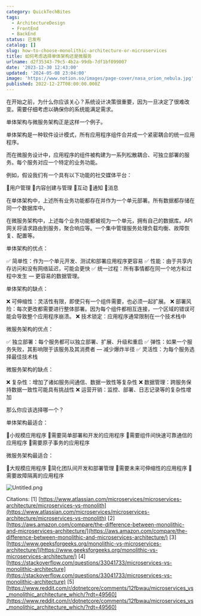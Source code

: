 ```yaml
---
category: QuickTechBites
tags:
  - ArchitectureDesign
  - FrontEnd
  - BackEnd
status: 已发布
catalog: []
slug: how-to-choose-monolithic-architecture-or-microservices
title: 如何考虑选择单体架构还是微服务
urlname: d2f35343-79c5-4b2a-99db-7df1bf099007
date: '2023-12-30 12:43:00'
updated: '2024-05-08 23:04:00'
image: 'https://www.notion.so/images/page-cover/nasa_orion_nebula.jpg'
published: 2022-12-27T08:00:00.000Z
---
```


在开始之前，为什么你应该关心？系统设计决策很重要，因为一旦决定了很难改变。需要仔细考虑以确保你的系统能满足需求。


单体架构与微服务架构正是这样一个例子。


单体架构是一种软件设计模式，所有应用程序组件合并成一个紧密耦合的统一应用程序。


而在微服务设计中，应用程序的组件被构建为一系列松散耦合、可独立部署的服务。每个服务对应一个特定的业务功能。


例如，假设我们有一个具有以下功能的社交媒体平台：


🔸用户管理
🔸内容创建与管理
🔸互动
🔸通知
🔸消息


在单体架构中，上述所有业务功能都存在并作为一个单元部署。所有数据都存储在同一个数据库中。


在微服务架构中，上述每个业务功能都被视为一个单元，拥有自己的数据库。API 网关将请求路由到服务，聚合响应等。一个集中管理服务处理负载均衡、故障恢复、配置等。


单体架构的优点：


✅ 简单性：作为一个单元开发、测试和部署应用程序更容易
✅ 性能：由于共享内存访问和没有网络延迟，可能会更快
✅ 统一过程：所有事情都在同一个地方和过程中发生 — 更容易的数据管理。


单体架构的缺点：


❌ 可伸缩性：灵活性有限，即使只有一个组件需要，也必须一起扩展。
❌ 部署风险：每次更改都需要进行整体部署。因为每个组件都相互连接，一个区域的错误可能会导致整个应用程序崩溃。
❌ 技术锁定：应用程序通常限制在一个技术栈中


微服务架构的优点：


✅ 独立部署：每个服务都可以独立部署、扩展、升级和重启
✅ 弹性：如果一个服务失败，其影响限于该服务及其消费者 — 减少爆炸半径
✅ 灵活性：为每个服务选择最佳技术栈


微服务架构的缺点：


❌ 复杂性：增加了诸如服务间通信、数据一致性等复杂性
❌ 数据管理：跨服务保持数据一致性可能具有挑战性
❌ 运营开销：监控、部署、日志记录等的复杂性增加


那么你应该选择哪一个？


单体架构最适合：


🔹小规模应用程序
🔹需要简单部署和开发的应用程序
🔹需要组件间快速可靠通信的应用程序
🔹需要原子事务的应用程序


微服务架构最适合：


🔸大规模应用程序
🔸简化团队间开发和部署管理
🔸需要未来可伸缩性的应用程序
🔸需要故障隔离的应用程序


![Untitled.png](https://prod-files-secure.s3.us-west-2.amazonaws.com/5d24fe63-e567-4804-86f9-9fdc62e13082/8d149051-cc00-4198-a3d7-e00805eb8f9e/Untitled.png?X-Amz-Algorithm=AWS4-HMAC-SHA256&X-Amz-Content-Sha256=UNSIGNED-PAYLOAD&X-Amz-Credential=ASIAZI2LB466QBZEA2PA%2F20250408%2Fus-west-2%2Fs3%2Faws4_request&X-Amz-Date=20250408T213518Z&X-Amz-Expires=3600&X-Amz-Security-Token=IQoJb3JpZ2luX2VjEAYaCXVzLXdlc3QtMiJHMEUCIG6OBf0Wq6OJK3fO22cuMszRxfGJrvzTJr99sboEZQYfAiEA%2BuqTXruAov3DweR8wfY3ZSSr6d3ptEwuTny%2BdfKeXu4q%2FwMIfxAAGgw2Mzc0MjMxODM4MDUiDMghtkDF3v7L2i8CEircA490lzsyAS49KlEiYH%2FV9u6HwPdjZ07PPFa0D%2FJBa1WMtM99fIkO5lMMl0zpCu%2F1atJqMszYf5dIJeYUhFBaUSzwiCt0ojEBkDOBK9bN3ZfE2b1%2FXVgseW21OMxDFrcsYC1vNc1A4iX%2Fx70so46tgwJIiiBw3TdN3XD87XnTwj%2BZHOt6dh%2FRgDn3xLKBgFhtOaENP%2BESJbelIPuwFk7eUGyhN%2BjaA3UBpn4ElGsqTCtpzLCAlv4bQGlgSiOCaZBL1isqOJYZMEHDVNqHYDVbv%2FdRAx%2FQKjWDq17FtGqRmp%2FkE2JDKGjbJwQfZzG1qefSbTyN9yu09b1x8CyN2yecWUkwMfQAwDe7288bbjIMBvKg1MJovX4GEvQ33sqlJEvRyZBvHnp7pfGM9H%2BsePFQHIk%2BBvKjmT3vk%2FqYQN6Ij3NPQyv2ULsxUXUWvwhmf3ZO5c86S3htNj07o2qZlQUG4K3N%2BmhlKJOSBh4jW84buZq%2BAs9RIcOJ%2FalyKIZxS%2F1XL16eZ5DRgYomsB%2B7UsgQXIwVWeDlnzwTaHnvddcYHKXcHmA1dD7Zib8ZXWIU9vbdLiniW%2FH5dMRMQm5s4rbW0g1Zsis0MqltlsenfUGvICogKieoioR5OOBFwqyzMLCo1r8GOqUBMUideX%2BlscNwRsY9FJIiAxhPSslC7oo5IeGfZT%2Fzo8GaVcZIZY4c75QitlIj4PLyg%2FOvjZeiiIlu2UypUonQ0dLPGIzYsI00%2Fh0X%2BBLU9Zt0614aK0JYx2GYhnrzvqumt0nRx35jhDFS%2F0%2B7zm1FoYDjLuWyUG15JcTza7gR73fAYYFreQYlnfHYMEiiOrBgjF6bNUTuLVg03sORI46g3UepscR0&X-Amz-Signature=eeb10b9cb037967b5297fd1fded498e928b27031ce07376f8984afb38c7ccd4d&X-Amz-SignedHeaders=host&x-id=GetObject)


Citations:
[1] [https://www.atlassian.com/microservices/microservices-architecture/microservices-vs-monolith](https://www.atlassian.com/microservices/microservices-architecture/microservices-vs-monolith)
[2] [https://aws.amazon.com/compare/the-difference-between-monolithic-and-microservices-architecture/](https://aws.amazon.com/compare/the-difference-between-monolithic-and-microservices-architecture/)
[3] [https://www.geeksforgeeks.org/monolithic-vs-microservices-architecture/](https://www.geeksforgeeks.org/monolithic-vs-microservices-architecture/)
[4] [https://stackoverflow.com/questions/33041733/microservices-vs-monolithic-architecture](https://stackoverflow.com/questions/33041733/microservices-vs-monolithic-architecture)
[5] [https://www.reddit.com/r/dotnetcore/comments/12fbwau/microservices_vs_monolithic_architecture_which/?rdt=49560](https://www.reddit.com/r/dotnetcore/comments/12fbwau/microservices_vs_monolithic_architecture_which/?rdt=49560)

